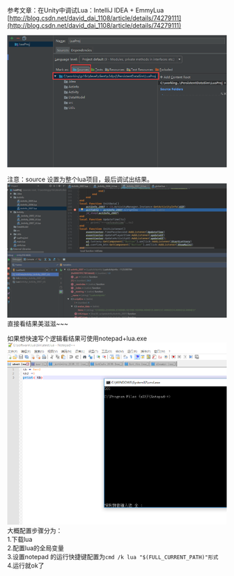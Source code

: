 参考文章：在Unity中调试Lua：IntelliJ IDEA + EmmyLua
[http://blog.csdn.net/david_dai_1108/article/details/74279111](http://blog.csdn.net/david_dai_1108/article/details/74279111)  

![](pic/3.png)  

注意：source 设置为整个lua项目，最后调试出结果。  
![](pic/4.png)   
直接看结果美滋滋~~~   


如果想快速写个逻辑看结果可使用notepad+lua.exe  
![](pic/5.png)  
大概配置步骤分为：  
1.下载lua  
2.配置lua的全局变量  
3.设置notepad 的运行快捷键配置为`cmd /k lua "$(FULL_CURRENT_PATH)"形式`  
4.运行就ok了